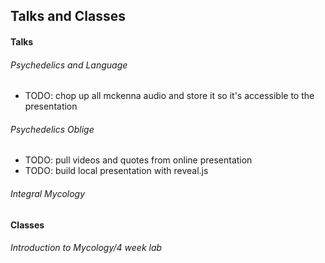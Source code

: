 ## Talks and Classes

#### Talks

###### Psychedelics and Language

* TODO: chop up all mckenna audio and store it so it's accessible to the
presentation

###### Psychedelics Oblige

* TODO: pull videos and quotes from online presentation
* TODO: build local presentation with reveal.js

###### Integral Mycology


#### Classes

###### Introduction to Mycology/4 week lab
